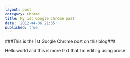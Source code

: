 ```yaml
---
layout: post
category: Chrome
title: My 1st Google Chrome post
date: '2012-04-06 21:35'
published: true
---
```

###This is the 1st Google Chrome post on this blog###

Hello world
and this is more text that I'm editing using prose
